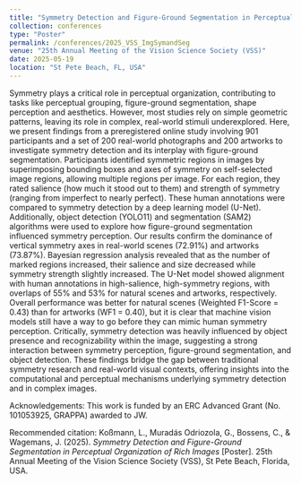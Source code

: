 ```yaml
---
title: "Symmetry Detection and Figure-Ground Segmentation in Perceptual Organization of Rich Images"
collection: conferences
type: "Poster"
permalink: /conferences/2025_VSS_ImgSymandSeg
venue: "25th Annual Meeting of the Vision Science Society (VSS)"
date: 2025-05-19
location: "St Pete Beach, FL, USA"
---
```

Symmetry plays a critical role in perceptual organization, contributing to tasks like perceptual grouping, figure-ground segmentation, shape perception and aesthetics. However, most studies rely on simple geometric patterns, leaving its role in complex, real-world stimuli underexplored. Here, we present findings from a preregistered online study involving 901 participants and a set of 200 real-world photographs and 200 artworks to investigate symmetry detection and its interplay with figure-ground segmentation. Participants identified symmetric regions in images by superimposing bounding boxes and axes of symmetry on self-selected image regions, allowing multiple regions per image. For each region, they rated salience (how much it stood out to them) and strength of symmetry (ranging from imperfect to nearly perfect). These human annotations were compared to symmetry detection by a deep learning model (U-Net). Additionally, object detection (YOLO11) and segmentation (SAM2) algorithms were used to explore how figure-ground segmentation influenced symmetry perception. Our results confirm the dominance of vertical symmetry axes in real-world scenes (72.91%) and artworks (73.87%). Bayesian regression analysis revealed that as the number of marked regions increased, their salience and size decreased while symmetry strength slightly increased. The U-Net model showed alignment with human annotations in high-salience, high-symmetry regions, with overlaps of 55% and 53% for natural scenes and artworks, respectively. Overall performance was better for natural scenes (Weighted F1-Score = 0.43) than for artworks (WF1 = 0.40), but it is clear that machine vision models still have a way to go before they can mimic human symmetry perception. Critically, symmetry detection was heavily influenced by object presence and recognizability within the image, suggesting a strong interaction between symmetry perception, figure-ground segmentation, and object detection. These findings bridge the gap between traditional symmetry research and real-world visual contexts, offering insights into the computational and perceptual mechanisms underlying symmetry detection and in complex images.

Acknowledgements: This work is funded by an ERC Advanced Grant (No. 101053925, GRAPPA) awarded to JW.

Recommended citation: Koßmann, L., Muradás Odriozola, G., Bossens, C., & Wagemans, J. (2025). <i>Symmetry Detection and Figure-Ground Segmentation in Perceptual Organization of Rich Images</i> [Poster]. 25th Annual Meeting of the Vision Science Society (VSS), St Pete Beach, Florida, USA.
